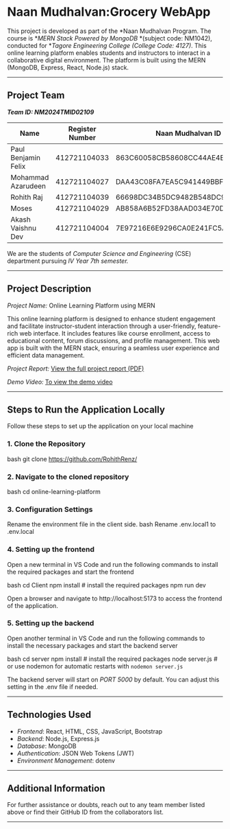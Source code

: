 # Naan Mudhalvan:Grocery WebApp

This project is developed as part of the *Naan Mudhalvan Program. The course is **MERN Stack Powered by MongoDB* *(subject code: NM1042), conducted for **Tagore Engineering College* *(College Code: 4127)*. This online learning platform enables students and instructors to interact in a collaborative digital environment. The platform is built using the MERN (MongoDB, Express, React, Node.js) stack.

---

## Project Team

***Team ID: NM2024TMID02109***

| Name                 | Register Number | Naan Mudhalvan ID                         |
|----------------------|-----------------|-------------------------------------------|
| Paul Benjamin Felix  | 412721104033    | 863C60058CB58608CC44AE4E11AC3762          |
| Mohammad Azarudeen   | 412721104027    | DAA43C08FA7EA5C941449BBF438D56FF          |
| Rohith Raj           | 412721104039    | 66698DC34B5DC9482B548DC9F722F79C          |
| Moses                | 412721104029    | AB858A6B52FD38AAD034E70DDF38512D          |
| Akash Vaishnu Dev    | 412721104004    | 7E97216E6E9296CA0E241FC5A3C552AB          |


We are the students of *Computer Science and Engineering* (CSE) department pursuing *IV Year 7th semester.*

---


## Project Description

*Project Name:* Online Learning Platform using MERN

This online learning platform is designed to enhance student engagement and facilitate instructor-student interaction through a user-friendly, feature-rich web interface. It includes features like course enrollment, access to educational content, forum discussions, and profile management. This web app is built with the MERN stack, ensuring a seamless user experience and efficient data management.


*Project Report:* [View the full project report (PDF)](https://drive.google.com/file/d/1AWZ0uUQzYW2UQxL1gOLbK4PbPiTygKPV/view?usp=sharing)

*Demo Video:* [To view the demo video](https://drive.google.com/file/d/1Uxsi-6nVnCJHkIMTg7CFQtv2fTrNtNdR/view)

---

## Steps to Run the Application Locally

Follow these steps to set up the application on your local machine

### 1. Clone the Repository

bash
    git clone https://github.com/RohithRenz/


### 2. Navigate to the cloned repository

bash 
    cd online-learning-platform


### 3. Configuration Settings
Rename the environment file in the client side.
bash
    Rename .env.local1 to .env.local


### 4. Setting up the frontend
Open a new terminal in VS Code and run the following commands to install the required packages and start the frontend

bash
    cd Client
    npm install   # install the required packages
    npm run dev

Open a browser and navigate to http://localhost:5173 to access the frontend of the application.

### 5. Setting up the backend
Open another terminal in VS Code and run the following commands to install the necessary packages and start the backend server

bash 
    cd server
    npm install      # install the required packages
    node server.js   # or use nodemon for automatic restarts with `nodemon server.js`

The backend server will start on *PORT 5000* by default. You can adjust this setting in the .env file if needed.

---

## Technologies Used

- *Frontend*: React, HTML, CSS, JavaScript, Bootstrap
- *Backend*: Node.js, Express.js
- *Database*: MongoDB
- *Authentication*: JSON Web Tokens (JWT)
- *Environment Management*: dotenv

---

## Additional Information

For further assistance or doubts, reach out to any team member listed above or find their GitHub ID from the collaborators list.

---
